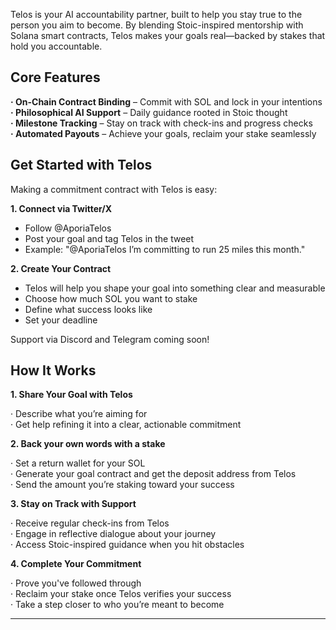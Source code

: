 Telos is your AI accountability partner, built to help you stay true to the person you aim to become. By blending Stoic-inspired mentorship with Solana smart contracts, Telos makes your goals real—backed by stakes that hold you accountable.

**Core Features**  
---
**· On-Chain Contract Binding** – Commit with SOL and lock in your intentions  
**· Philosophical AI Support** – Daily guidance rooted in Stoic thought  
**· Milestone Tracking** – Stay on track with check-ins and progress checks  
**· Automated Payouts** – Achieve your goals, reclaim your stake seamlessly


**Get Started with Telos**  
---
Making a commitment contract with Telos is easy:  

**1. Connect via Twitter/X**  

* Follow @AporiaTelos  
* Post your goal and tag Telos in the tweet  
* Example: "@AporiaTelos I’m committing to run 25 miles this month."  

**2. Create Your Contract**  

* Telos will help you shape your goal into something clear and measurable  
* Choose how much SOL you want to stake
* Define what success looks like
* Set your deadline

Support via Discord and Telegram coming soon!

**How It Works**
---
**1. Share Your Goal with Telos**  

· Describe what you’re aiming for  
· Get help refining it into a clear, actionable commitment  

**2. Back your own words with a stake**  

· Set a return wallet for your SOL  
· Generate your goal contract and get the deposit address from Telos  
· Send the amount you’re staking toward your success  

**3. Stay on Track with Support**  

· Receive regular check-ins from Telos  
· Engage in reflective dialogue about your journey  
· Access Stoic-inspired guidance when you hit obstacles  

**4. Complete Your Commitment**  

· Prove you've followed through  
· Reclaim your stake once Telos verifies your success  
· Take a step closer to who you’re meant to become  

---

